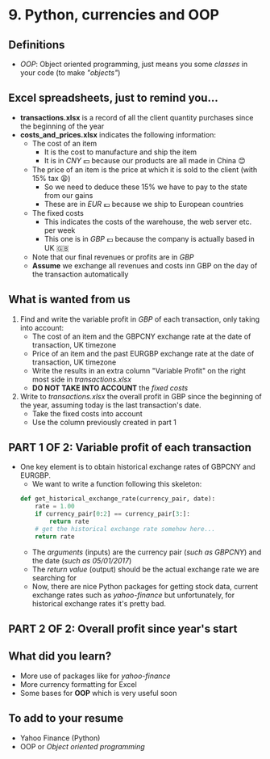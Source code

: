 # 9. Python, currencies and OOP

## Definitions
- *OOP*: Object oriented programming, just means you some *classes* in your code (to make *"objects"*)

## Excel spreadsheets, just to remind you...
- **transactions.xlsx** is a record of all the client quantity purchases since the beginning of the year
- **costs_and_prices.xlsx** indicates the following information:
    - The cost of an item
        - It is the cost to manufacture and ship the item
        - It is in *CNY* :yen: because our products are all made in China :blush:
    - The price of an item is the price at which it is sold to the client (with 15% tax :weary:)
        - So we need to deduce these 15% we have to pay to the state from our gains
        - These are in *EUR* :euro: because we ship to European countries
    - The fixed costs
        - This indicates the costs of the warehouse, the web server etc. per week
        - This one is in *GBP* :pound: because the company is actually based in UK :gb:
    - Note that our final revenues or profits are in *GBP*
    - **Assume** we exchange all revenues and costs inn GBP on the day of the transaction automatically

## What is wanted from us
1. Find and write the variable profit in *GBP* of each transaction, only taking into account:
    - The cost of an item and the GBPCNY exchange rate at the date of transaction, UK timezone
    - Price of an item and the past EURGBP exchange rate at the date of transaction, UK timezone
    - Write the results in an extra column "Variable Profit" on the right most side in *transactions.xlsx*
    - **DO NOT TAKE INTO ACCOUNT** the *fixed costs*
2. Write to *transactions.xlsx* the overall profit in GBP since the beginning of the year, assuming today is the last transaction's date.
    - Take the fixed costs into account
    - Use the column previously created in part 1

## PART 1 OF 2: Variable profit of each transaction
- One key element is to obtain historical exchange rates of GBPCNY and EURGBP.
	- We want to write a function following this skeleton:
	```python
	def get_historical_exchange_rate(currency_pair, date):
		rate = 1.00
		if currency_pair[0:2] == currency_pair[3:]:
			return rate
		# get the historical exchange rate somehow here...
		return rate
	```
	- The *arguments* (inputs) are the currency pair (*such as GBPCNY*) and the date (*such as 05/01/2017*)
	- The *return value* (output) should be the actual exchange rate we are searching for
	- Now, there are nice Python packages for getting stock data, current exchange rates such as *yahoo-finance* but
	  unfortunately, for historical exchange rates it's pretty bad.

## PART 2 OF 2: Overall profit since year's start

	
## What did you learn?
- More use of packages like for *yahoo-finance*
- More currency formatting for Excel
- Some bases for **OOP** which is very useful soon
	
## To add to your resume
- Yahoo Finance (Python)
- OOP or *Object oriented programming*